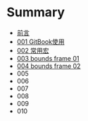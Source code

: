 # Summary

* [前言](README.md)
* [001 GitBook使用](001.md)
* [002 常用宏](002.md)
* [003 bounds frame 01](003.md)
* [004 bounds frame 02](004.md)
* 005
* 006
* 007
* 008
* 009
* 010

